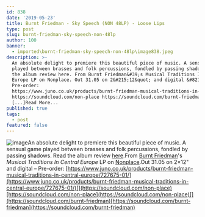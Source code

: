 ```yaml
---
id: 838
date: '2019-05-23'
title: Burnt Friedman - Sky Speech (NON 48LP) - Loose Lips
type: post
slug: burnt-friedman-sky-speech-non-48lp
author: 100
banner:
  - imported\burnt-friedman-sky-speech-non-48lp\image838.jpeg
description: >-
  An absolute delight to premiere this beautiful piece of music. A sensual game
  played between brasses and folk percussions, fondled by passing shadows. Read
  the album review here. From Burnt Friedman&#39;s Musical Traditions In Central
  Europe LP on Nonplace. Out 31.05 on 2&#215;12&quot; and digital &#8211;
  Pre-order:
  https://www.juno.co.uk/products/burnt-friedman-musical-traditions-in-central-europe/727675-01/
  https://soundcloud.com/non-place https://soundcloud.com/burnt-friedman
  [...]Read More...
published: true
tags:
  - post
featured: false
---
```

![image](../imported\burnt-friedman-sky-speech-non-48lp\image838.jpeg)An absolute delight to premiere this beautiful piece of music. A sensual game played between brasses and folk percussions, fondled by passing shadows. Read the album review [here](http://loose-lips.co.uk/blog/musical-traditions-in-central-europe-explorer-series-vol-4).From [Burnt Friedman](https://burntfriedman.com/)'s _Musical Traditions In Central Europe_ LP on [Nonplace](https://nonplace.de/).Out 31.05 on 2×12" and digital – Pre-order: [](https://www.juno.co.uk/products/burnt-friedman-musical-traditions-in-central-europe/727675-01/)[https://www.juno.co.uk/products/burnt-friedman-musical-traditions-in-central-europe/727675-01/](https://www.juno.co.uk/products/burnt-friedman-musical-traditions-in-central-europe/727675-01/)[](https://soundcloud.com/non-place)[https://soundcloud.com/non-place](https://soundcloud.com/non-place)[](https://soundcloud.com/burnt-friedman)[https://soundcloud.com/burnt-friedman](https://soundcloud.com/burnt-friedman)